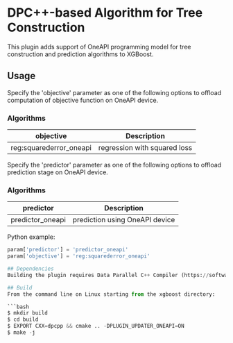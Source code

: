 # DPC++-based Algorithm for Tree Construction
This plugin adds support of OneAPI programming model for tree construction and prediction algorithms to XGBoost.

## Usage
Specify the 'objective' parameter as one of the following options to offload computation of objective function on OneAPI device. 

### Algorithms
| objective | Description |
| --- | --- |
reg:squarederror_oneapi | regression with squared loss  |

Specify the 'predictor' parameter as one of the following options to offload prediction stage on OneAPI device. 

### Algorithms
| predictor | Description |
| --- | --- |
predictor_oneapi | prediction using OneAPI device  |

Python example:
```python
param['predictor'] = 'predictor_oneapi'
param['objective'] = 'reg:squarederror_oneapi'

## Dependencies
Building the plugin requires Data Parallel C++ Compiler (https://software.intel.com/content/www/us/en/develop/tools/oneapi/components/dpc-compiler.html)

## Build
From the command line on Linux starting from the xgboost directory:

```bash
$ mkdir build
$ cd build
$ EXPORT CXX=dpcpp && cmake .. -DPLUGIN_UPDATER_ONEAPI=ON
$ make -j
```